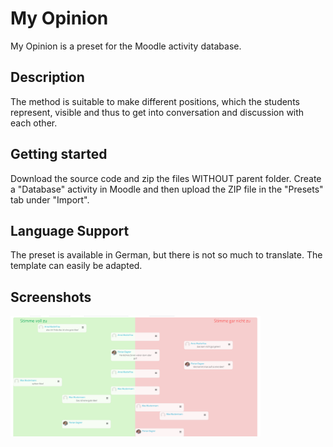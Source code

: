 # My Opinion

My Opinion is a preset for the Moodle activity database.

## Description

The method is suitable to make different positions, which the students represent, visible and thus to get into conversation and discussion with each other.

## Getting started

Download the source code and zip the files WITHOUT parent folder. Create a "Database" activity in Moodle and then upload the ZIP file in the "Presets" tab under "Import".

## Language Support

The preset is available in German, but there is not so much to translate. The template can easily be adapted.

## Screenshots

<img width="400" alt="single view" src="/screenshots/listenansicht.png">
